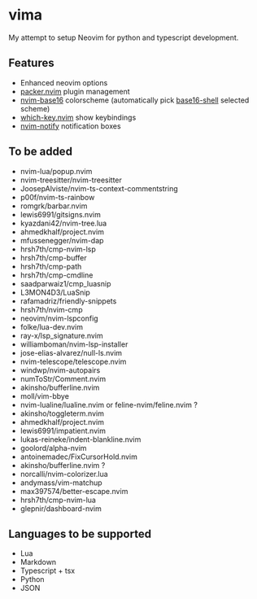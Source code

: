 # vima

My attempt to setup Neovim for python and typescript development.

## Features

- Enhanced neovim options
- [packer.nvim](https://github.com/wbthomason/packer.nvim) plugin management
- [nvim-base16](https://github.com/RRethy/nvim-base16) colorscheme (automatically pick [base16-shell](https://github.com/chriskempson/base16-shell) selected scheme)
- [which-key.nvim](https://github.com/folke/which-key.nvim) show keybindings
- [nvim-notify](https://github.com/rcarriga/nvim-notify) notification boxes

## To be added

- nvim-lua/popup.nvim
- nvim-treesitter/nvim-treesitter
- JoosepAlviste/nvim-ts-context-commentstring
- p00f/nvim-ts-rainbow
- romgrk/barbar.nvim
- lewis6991/gitsigns.nvim
- kyazdani42/nvim-tree.lua
- ahmedkhalf/project.nvim
- mfussenegger/nvim-dap
- hrsh7th/cmp-nvim-lsp
- hrsh7th/cmp-buffer
- hrsh7th/cmp-path
- hrsh7th/cmp-cmdline
- saadparwaiz1/cmp_luasnip
- L3MON4D3/LuaSnip
- rafamadriz/friendly-snippets
- hrsh7th/nvim-cmp
- neovim/nvim-lspconfig
- folke/lua-dev.nvim
- ray-x/lsp_signature.nvim
- williamboman/nvim-lsp-installer
- jose-elias-alvarez/null-ls.nvim
- nvim-telescope/telescope.nvim
- windwp/nvim-autopairs
- numToStr/Comment.nvim
- akinsho/bufferline.nvim
- moll/vim-bbye
- nvim-lualine/lualine.nvim or feline-nvim/feline.nvim ?
- akinsho/toggleterm.nvim
- ahmedkhalf/project.nvim
- lewis6991/impatient.nvim
- lukas-reineke/indent-blankline.nvim
- goolord/alpha-nvim
- antoinemadec/FixCursorHold.nvim
- akinsho/bufferline.nvim ?
- norcalli/nvim-colorizer.lua
- andymass/vim-matchup
- max397574/better-escape.nvim
- hrsh7th/cmp-nvim-lua
- glepnir/dashboard-nvim

## Languages to be supported

- Lua
- Markdown
- Typescript + tsx
- Python
- JSON
